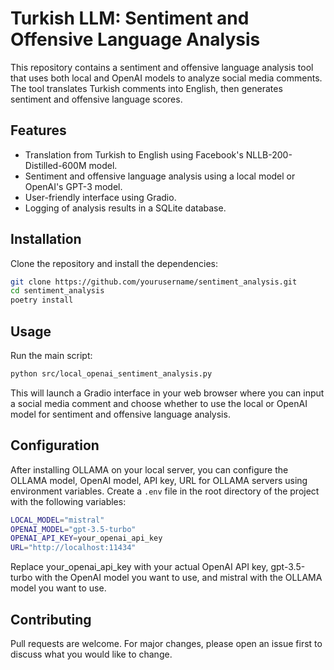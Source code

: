 # Turkish LLM: Sentiment and Offensive Language Analysis

This repository contains a sentiment and offensive language analysis tool that uses both local and OpenAI models to analyze social media comments. The tool translates Turkish comments into English, then generates sentiment and offensive language scores.

## Features

- Translation from Turkish to English using Facebook's NLLB-200-Distilled-600M model.
- Sentiment and offensive language analysis using a local model or OpenAI's GPT-3 model.
- User-friendly interface using Gradio.
- Logging of analysis results in a SQLite database.

## Installation

Clone the repository and install the dependencies:
```bash
git clone https://github.com/yourusername/sentiment_analysis.git
cd sentiment_analysis
poetry install
```

## Usage

Run the main script:
```bash
python src/local_openai_sentiment_analysis.py
```

This will launch a Gradio interface in your web browser where you can input a social media comment and choose whether to use the local or OpenAI model for sentiment and offensive language analysis.

## Configuration

After installing OLLAMA on your local server, you can configure the OLLAMA model, OpenAI model, API key, URL for OLLAMA servers using environment variables. Create a `.env` file in the root directory of the project with the following variables:
```bash
LOCAL_MODEL="mistral"
OPENAI_MODEL="gpt-3.5-turbo"
OPENAI_API_KEY=your_openai_api_key
URL="http://localhost:11434"
```

Replace your_openai_api_key with your actual OpenAI API key, gpt-3.5-turbo with the OpenAI model you want to use, and mistral with the OLLAMA model you want to use.

## Contributing

Pull requests are welcome. For major changes, please open an issue first to discuss what you would like to change.